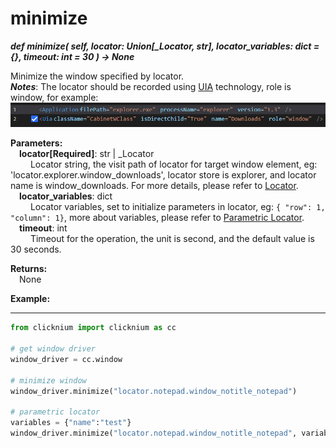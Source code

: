 # minimize

***def minimize(
        self, 
        locator: Union[_Locator, str],
        locator_variables: dict = {}, 
        timeout: int = 30
    ) -> None***  

Minimize the window specified by locator.    
***Notes***: The locator should be recorded using [UIA](../../../concepts/uia.md) technology, role is window, for example:  
        ![window locator](../../../img/window_locator.png)

**Parameters:**  
    &emsp;**locator[Required]**: str | _Locator   
        &emsp;&emsp; Locator string, the visit path of locator for target window element, eg: 'locator.explorer.window_downloads', locator store is explorer, and locator name is window_downloads. For more details, please refer to [Locator](./../../../concepts/locator.md).   
    &emsp;**locator_variables**: dict  
        &emsp;&emsp; Locator variables, set to initialize parameters in locator, eg: `{ "row": 1,  "column": 1}`, more about variables, please refer to [Parametric Locator](./../../../concepts/locator.md#parametric-locator).  
    &emsp;**timeout**: int  
        &emsp;&emsp; Timeout for the operation, the unit is second, and the default value is 30 seconds.

**Returns:**  
    &emsp;None

**Example:**
***
```python
from clicknium import clicknium as cc

# get window driver
window_driver = cc.window

# minimize window
window_driver.minimize("locator.notepad.window_notitle_notepad")

# parametric locator
variables = {"name":"test"}
window_driver.minimize("locator.notepad.window_notitle_notepad", variables)
```